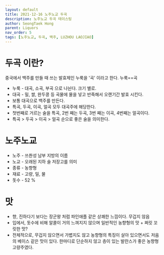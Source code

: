 ```yaml
---
layout: default
title: 2021-12-16 노주노교 두곡 
description: 노주노교 두곡 테이스팅 
author: SeongTaek Hong
parent: Liquors 
nav_order: 5
tags: [노주노교, 두곡, 백주, LUZHOU LAOJIAO]
---
```


# 두곡 이란?
중국에서 백주를 만들 때 쓰는 발효제인 누룩을 '곡' 이라고 한다. 누룩==곡
- 누룩 - 대곡, 소곡, 부곡 으로 나뉜다. 크기 별로.
- 대곡 - 밀, 쌀, 완두콩 등 곡물에 물을 넣고 반죽해서 오랜기간 발효 시킨다.
- 보통 대곡으로 백주를 만든다.
- 특곡, 두곡, 이곡, 얼곡 모두 대곡주에 해당한다.
- 첫번째로 거르는 술을 특곡, 2번 째는 두곡, 3번 째는 이곡, 4번째는 얼곡이다.
- 특곡 > 두곡 > 이곡 > 얼곡 순으로 좋은 술을 의미한다.

# 노주노교
- 노주 - 쓰촨성 남부 지방의 이름
- 노교 - 오래된 지하 술 저장고를 의미
- 종류 - 농향형
- 재료 - 고량, 밀, 물
- 돗수 - 52 %

# 맛
- 향, 진하다기 보다는 장군왕 처럼 파인애플 같은 상쾌한 느낌이다. 무겁지 않음
- 입에서, 돗수에 비해 알콜이 거의 느껴지지 않으며 일반적인 농향형의 맛 + 쩌릿 꼬릿한 맛?
- 전체적으로, 무겁지 않으면서 가볍지도 않고 농향형의 특징이 살아 있으면서도 저음의 베이스 같은 맛이 있다.
한마디로 단순하지 않고 층이 있는 발란스가 좋은 농향형 고량주였다.
